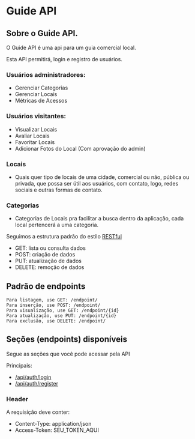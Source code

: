 # Guide API

## Sobre o Guide API.

O Guide API é uma api para um guia comercial local.

Esta API permitirá, login e registro de usuários.

### Usuários administradores:

-   Gerenciar Categorias
-   Gerenciar Locais
-   Métricas de Acessos

### Usuários visitantes:

-   Visualizar Locais
-   Avaliar Locais
-   Favoritar Locais
-   Adicionar Fotos do Local (Com aprovação do admin)

### Locais

-   Quais quer tipo de locais de uma cidade, comercial ou não, pública ou privada, que possa ser útil aos usuários, com contato, logo, redes sociais e outras formas de contato.

### Categorias

-   Categorias de Locais pra facilitar a busca dentro da aplicação, cada local pertencerá a uma categoria.

Seguimos a estrutura padrão do estilo [RESTful](https://en.wikipedia.org/wiki/Representational_state_transfer)

-   GET: lista ou consulta dados
-   POST: criação de dados
-   PUT: atualização de dados
-   DELETE: remoção de dados

## Padrão de endpoints

    Para listagem, use GET: /endpoint/
    Para inserção, use POST: /endpoint/
    Para visualização, use GET: /endpoint/{id}
    Para atualização, use PUT: /endpoint/{id}
    Para exclusão, use DELETE: /endpoint/

## Seções (endpoints) disponíveis

Segue as seções que você pode acessar pela API

Principais:

-   [/api/auth/login](...)
-   [/api/auth/register](...)

### Header

A requisição deve conter:

-   Content-Type: application/json
-   Access-Token: SEU_TOKEN_AQUI
